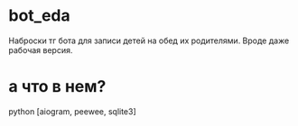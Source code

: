 # bot_eda
Наброски тг бота для записи детей на обед их родителями. Вроде даже рабочая версия.

# а что в нем?
python [aiogram, peewee, sqlite3]
